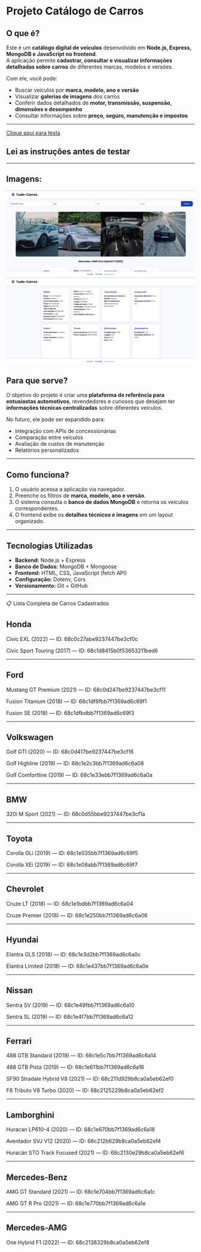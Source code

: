 #  Projeto Catálogo de Carros  

## O que é?  
Este é um **catálogo digital de veículos** desenvolvido em **Node.js, Express, MongoDB e JavaScript no frontend**.  
A aplicação permite **cadastrar, consultar e visualizar informações detalhadas sobre carros** de diferentes marcas, modelos e versões.  

Com ele, você pode:  
- Buscar veículos por **marca, modelo, ano e versão**  
- Visualizar **galerias de imagens** dos carros  
- Conferir dados detalhados de **motor, transmissão, suspensão, dimensões e desempenho**  
- Consultar informações sobre **preço, seguro, manutenção e impostos**  

---

[Clique aqui para testa](https://tudo-carros.vercel.app/)

## Lei as instruções antes de testar

---


## Imagens: 

![imagens tela inicio](https://github.com/arthurotto123/Tudo-Carros/blob/2ed86d6ffde691b86f23040da5cff942118bfbab/Tudo-Carros/imgs/Captura%20de%20tela%202025-09-10%20212929.png)
![Segunda imagem](https://github.com/arthurotto123/Tudo-Carros/blob/a634113ff8ead096e86d0e90a77ee2150bd51d8e/Tudo-Carros/imgs/Captura%20de%20tela%202025-09-10%20212944.png)


## Para que serve?  
O objetivo do projeto é criar uma **plataforma de referência para entusiastas automotivos**, revendedores e curiosos que desejam ter **informações técnicas centralizadas** sobre diferentes veículos.  

No futuro, ele pode ser expandido para:  
- Integração com APIs de concessionárias  
- Comparação entre veículos  
- Avaliação de custos de manutenção  
- Relatórios personalizados  

---

## Como funciona?  
1. O usuário acessa a aplicação via navegador.  
2. Preenche os filtros de **marca, modelo, ano e versão**.  
3. O sistema consulta o **banco de dados MongoDB** e retorna os veículos correspondentes.  
4. O frontend exibe os **detalhes técnicos e imagens** em um layout organizado.  

---

## Tecnologias Utilizadas  
- **Backend:** Node.js + Express  
- **Banco de Dados:** MongoDB + Mongoose  
- **Frontend:** HTML, CSS, JavaScript (fetch API)  
- **Configuração:** Dotenv, Cors  
- **Versionamento:** Git + GitHub  

---


📋 Lista Completa de Carros Cadastrados



## Honda

Civic EXL (2022) — ID: 68c0c27abe9237447be3cf0c

Civic Sport Touring (2017) — ID: 68c1d8415b0f53653211bed6

---

## Ford

Mustang GT Premium (2021) — ID: 68c0d247be9237447be3cf11

Fusion Titanium (2018) — ID: 68c1df6fbb7f1369ad6c69f1

Fusion SE (2018) — ID: 68c1dfbdbb7f1369ad6c69f3

---

## Volkswagen

Golf GTI (2020) — ID: 68c0d417be9237447be3cf16

Golf Highline (2019) — ID: 68c1e2c3bb7f1369ad6c6a08

Golf Comfortline (2019) — ID: 68c1e33ebb7f1369ad6c6a0a

---

## BMW

320i M Sport (2021) — ID: 68c0d55bbe9237447be3cf1a

---

## Toyota

Corolla GLi (2019) — ID: 68c1e035bb7f1369ad6c69f5

Corolla XEi (2019) — ID: 68c1e08abb7f1369ad6c69f7

---

## Chevrolet

Cruze LT (2018) — ID: 68c1e1bdbb7f1369ad6c6a04

Cruze Premier (2018) — ID: 68c1e250bb7f1369ad6c6a06

---

## Hyundai

Elantra GLS (2018) — ID: 68c1e3d2bb7f1369ad6c6a0c

Elantra Limited (2018) — ID: 68c1e437bb7f1369ad6c6a0e

---

 ## Nissan

Sentra SV (2019) — ID: 68c1e49fbb7f1369ad6c6a10

Sentra SL (2019) — ID: 68c1e4f7bb7f1369ad6c6a12

---

## Ferrari

488 GTB Standard (2019) — ID: 68c1e5c7bb7f1369ad6c6a14

488 GTB Pista (2019) — ID: 68c1e611bb7f1369ad6c6a16

SF90 Stradale Hybrid V8 (2021) — ID: 68c211d929b8ca0a5eb62ef0

F8 Tributo V8 Turbo (2020) — ID: 68c2125229b8ca0a5eb62ef2

---

## Lamborghini

Huracan LP610-4 (2020) — ID: 68c1e670bb7f1369ad6c6a18

Aventador SVJ V12 (2020) — ID: 68c212b629b8ca0a5eb62ef4

Huracán STO Track Focused (2021) — ID: 68c2130e29b8ca0a5eb62ef6

---

## Mercedes-Benz

AMG GT Standard (2021) — ID: 68c1e704bb7f1369ad6c6a1c

AMG GT R Pro (2021) — ID: 68c1e770bb7f1369ad6c6a1e


---


## Mercedes-AMG

One Hybrid F1 (2022) — ID: 68c2138329b8ca0a5eb62ef8

